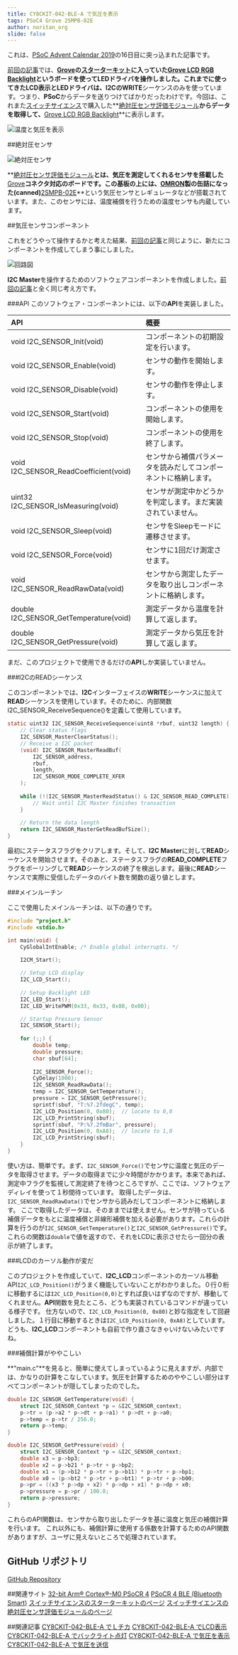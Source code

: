 ```yaml
---
title: CY8CKIT-042-BLE-A で気圧を表示
tags: PSoC4 Grove 2SMPB-02E
author: noritan_org
slide: false
---
```

これは、[PSoC Advent Calendar 2019]の16日目に突っ込まれた記事です。

[前回の記事][GBLChika]では、**[Grove]**の**[スターターキット][Grove Starter Kit]**に入っていた**[Grove LCD RGB Backlight]**というボードを使ってLEDドライバを操作しました。これまでに使ってきたLCD表示とLEDドライバは、**I2C**の**WRITE**シーケンスのみを使っています。つまり、**PSoC**からデータを送りつけてばかりだったわけです。今回は、これまた[スイッチサイエンス][Switch Science]で購入した**[絶対圧センサ評価モジュール][ssci PSensor]**からデータを取得して、**[Grove LCD RGB Backlight]**に表示します。

![温度と気圧を表示](https://qiita-image-store.s3.ap-northeast-1.amazonaws.com/0/224737/949029f0-4ec7-02b9-ac59-6759e218f4e6.jpeg)


##絶対圧センサ

![絶対圧センサ](https://qiita-image-store.s3.ap-northeast-1.amazonaws.com/0/224737/920d0fda-ade8-465c-a954-7b85e365e2e4.jpeg)

**[絶対圧センサ評価モジュール][ssci PSensor]**とは、気圧を測定してくれるセンサを搭載した**[Grove]**コネクタ対応のボードです。この基板の上には、[OMRON]製の缶詰になった(canned)**[2SMPB-02E]**という気圧センサとレギュレータなどが搭載されています。また、このセンサには、温度補償を行うための温度センサも内蔵しています。


##気圧センサコンポーネント

これをどうやって操作するかと考えた結果、[前回の記事][GBLChika]と同じように、新たにコンポーネントを作成してしまう事にしました。

![回路図](https://qiita-image-store.s3.ap-northeast-1.amazonaws.com/0/224737/4426684e-dc38-93c5-fa29-c14971e26e48.png)

**I2C Master**を操作するためのソフトウェアコンポーネントを作成しました。[前回の記事][GBLChika]と全く同じ考え方です。


###API
このソフトウェア・コンポーネントには、以下の**API**を実装しました。

|API|概要|
|:--|:--|
|void I2C_SENSOR_Init(void)|コンポーネントの初期設定を行います。|
|void I2C_SENSOR_Enable(void)|センサの動作を開始します。|
|void I2C_SENSOR_Disable(void)|センサの動作を停止します。|
|void I2C_SENSOR_Start(void)|コンポーネントの使用を開始します。|
|void I2C_SENSOR_Stop(void)|コンポーネントの使用を終了します。|
|void I2C_SENSOR_ReadCoefficient(void)|センサから補償パラメータを読みだしてコンポーネントに格納します。|
|uint32 I2C_SENSOR_IsMeasuring(void)|センサが測定中かどうかを判定します。まだ実装されていません。|
|void I2C_SENSOR_Sleep(void)|センサをSleepモードに遷移させます。|
|void I2C_SENSOR_Force(void)|センサに1回だけ測定させます。|
|void I2C_SENSOR_ReadRawData(void)|センサから測定したデータを取り出しコンポーネントに格納します。|
|double I2C_SENSOR_GetTemperature(void)|測定データから温度を計算して返します。|
|double I2C_SENSOR_GetPressure(void)|測定データから気圧を計算して返します。|

まだ、このプロジェクトで使用できるだけの**API**しか実装していません。


###I2CのREADシーケンス

このコンポーネントでは、**I2C**インターフェイスの**WRITE**シーケンスに加えて**READ**シーケンスを使用しています。そのために、内部関数I2C_SENSOR_ReceiveSequence()を定義して使用しています。

```c:I2C_SENSOR.c
static uint32 I2C_SENSOR_ReceiveSequence(uint8 *rbuf, uint32 length) {
    // Clear status flags
    I2C_SENSOR_MasterClearStatus();
    // Receive a I2C packet
    (void) I2C_SENSOR_MasterReadBuf(
        I2C_SENSOR_address,
        rbuf,
        length,
        I2C_SENSOR_MODE_COMPLETE_XFER
    );
    
    while (!(I2C_SENSOR_MasterReadStatus() & I2C_SENSOR_READ_COMPLETE)) {
        // Wait until I2C Master finishes transaction
    }
    
    // Return the data length
    return I2C_SENSOR_MasterGetReadBufSize();
}
```

最初にステータスフラグをクリアします。そして、**I2C Master**に対して**READ**シーケンスを開始させます。そのあと、ステータスフラグの**READ_COMPLETE**フラグをポーリングして**READ**シーケンスの終了を検出します。最後に**READ**シーケンスで実際に受信したデータのバイト数を関数の返り値とします。


###メインルーチン

ここで使用したメインルーチンは、以下の通りです。

```c:main.c
#include "project.h"
#include <stdio.h>

int main(void) {
    CyGlobalIntEnable; /* Enable global interrupts. */

    I2CM_Start();
    
    // Setup LCD display
    I2C_LCD_Start();
    
    // Setup Backlight LED
    I2C_LED_Start();
    I2C_LED_WritePWM(0x33, 0x33, 0x88, 0x00);

    // Startup Pressure Sensor
    I2C_SENSOR_Start();
    
    for (;;) {
        double temp;
        double pressure;
        char sbuf[64];
        
        I2C_SENSOR_Force();
        CyDelay(1000);
        I2C_SENSOR_ReadRawData();
        temp = I2C_SENSOR_GetTemperature();
        pressure = I2C_SENSOR_GetPressure();
        sprintf(sbuf, "T:%7.2fdegC", temp);
        I2C_LCD_Position(0, 0x80);  // locate to 0,0
        I2C_LCD_PrintString(sbuf);
        sprintf(sbuf, "P:%7.2fmBar", pressure);
        I2C_LCD_Position(0, 0xA8);  // locate to 1,0
        I2C_LCD_PrintString(sbuf);
    }
}
```

使い方は、簡単です。まず、``I2C_SENSOR_Force()``でセンサに温度と気圧のデータを取得させます。データの取得までに少々時間がかかります。本来であれば、測定中フラグを監視して測定終了を待つところですが、ここでは、ソフトウェアディレイを使って１秒間待っています。
取得したデータは、``I2C_SENSOR_ReadRawData()``でセンサから読みだしてコンポーネントに格納します。
ここで取得したデータは、そのままでは使えません。センサが持っている補償データをもとに温度補償と非線形補償を加える必要があります。これらの計算を行うのが``I2C_SENSOR_GetTemperature()``と``I2C_SENSOR_GetPressure()``です。これらの関数は``double``で値を返すので、それをLCDに表示させたら一回分の表示が終了します。


###LCDのカーソル動作が変だ

このプロジェクトを作成していて、**I2C_LCD**コンポーネントのカーソル移動API``I2C_LCD_Position()``がうまく機能していないことがわかりました。０行０桁に移動するには``I2C_LCD_Position(0,0)``とすれば良いはずなのですが、移動してくれません。**API**関数を見たところ、どうも実装されているコマンドが違っている様子です。
仕方ないので、``I2C_LCD_Position(0, 0x80)``と妙な指定をして回避しました。１行目に移動するときは``I2C_LCD_Position(0, 0xA8)``としています。どうも、**I2C_LCD**コンポーネントも自前で作り直さなきゃいけないみたいですね。


###補償計算がややこしい

**"main.c"**を見ると、簡単に使えてしまっているように見えますが、内部では、かなりの計算をこなしています。気圧を計算するためのややこしい部分はすべてコンポーネントが隠してしまったのでした。

```c:I2C_SENSOR.c
double I2C_SENSOR_GetTemperature(void) {
    struct I2C_SENSOR_Context *p = &I2C_SENSOR_context;    
    p->tr = (p->a2 * p->dt + p->a1) * p->dt + p->a0;
    p->temp = p->tr / 256.0;
    return p->temp;
}

double I2C_SENSOR_GetPressure(void) {
    struct I2C_SENSOR_Context *p = &I2C_SENSOR_context;
    double x3 = p->bp3;
    double x2 = p->b21 * p->tr + p->bp2;
    double x1 = (p->b12 * p->tr + p->b11) * p->tr + p->bp1;
    double x0 = (p->bt2 * p->tr + p->bt1) * p->tr + p->b00;
    p->pr = ((x3 * p->dp + x2) * p->dp + x1) * p->dp + x0;
    p->pressure = p->pr / 100.0;
    return p->pressure;
}
```

これらのAPI関数は、センサから取り出したデータを基に温度と気圧の補償計算を行います。
これ以外にも、補償計算に使用する係数を計算するためのAPI関数がありますが、ユーザに見えないところで処理されています。


## GitHub リポジトリ
[GitHub Repository][repository]

##関連サイト
[32-bit Arm&reg; Cortex&reg;-M0 PSoCR 4][PSoC 4]
[PSoCR 4 BLE (Bluetooth Smart)][PSoC 4 BLE]
[スイッチサイエンスのスターターキットのページ][ssci Starter Kit]
[スイッチサイエンスの絶対圧センサ評価モジュールのページ][ssci PSensor]

##関連記事
[CY8CKIT-042-BLE-A でＬチカ][GLChika]
[CY8CKIT-042-BLE-A でLCD表示][GLCDShow]
[CY8CKIT-042-BLE-A でバックライト点灯][GBLChika]
[CY8CKIT-042-BLE-A で気圧を表示][GBarometer]
[CY8CKIT-042-BLE-A で気圧を送信][GBLE]

[PSoC Advent Calendar 2019]:https://qiita.com/advent-calendar/2019/psoc
[Switch Science]:https://www.switch-science.com/
[Seeed Studio]:https://www.seeedstudio.com/
[Grove]:https://www.seeedstudio.com/Grove
[Grove Starter Kit]:https://www.seeedstudio.com/Grove-Starter-Kit-for-Arduino-p-1855.html
[ssci Starter Kit]:https://www.switch-science.com/catalog/1812/
[Grove LCD RGB Backlight]:https://www.seeedstudio.com/Grove-LCD-RGB-Backlight.html
[CY8CKIT-042-BLE-A]:https://www.cypress.com/cy8ckit-042-ble-a
[Base Shield V2]:https://www.seeedstudio.com/Base-Shield-V2.html
[Grove LED]:https://www.seeedstudio.com/Grove-Red-LED.html
[PSoC 4]:http://www.cypress.com/psoc4
[PSoC 4 BLE]:https://www.cypress.com/products/psoc-4-ble-bluetooth-smart
[Bridge Control Panel]:https://www.cypress.com/documentation/software-and-drivers/psoc-programmer-secondary-software
[PSoC Creator]:https://www.cypress.com/creator
[NXP]:https://www.nxp.com/
[PCF2119X]:https://www.nxp.com/products/:PCF2119X
[PCA9632]:https://www.nxp.com/products/:PCA9632
[KitProg]:https://www.cypress.com/kitprog
[ssci PSensor]:https://www.switch-science.com/catalog/5329/
[OMRON]:https://www.omron.co.jp/
[2SMPB-02E]:https://www.omron.co.jp/ecb/product-detail?partId=45066
[GLChika]:https://qiita.com/noritan_org/items/705181191e5a3c2c0d4d
[GLCDShow]:https://qiita.com/noritan_org/items/48156c31f635226dd94d
[GBLChika]:https://qiita.com/noritan_org/items/3046ccca16c9522f0f5e
[GBarometer]:https://qiita.com/noritan_org/items/eec39fe11af5cd78f091
[GBLE]:https://qiita.com/noritan_org/items/a43a051c724f87066ae4
[repository]:https://github.com/noritan/Advent2019
